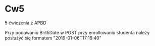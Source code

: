 # Cw5
5 ćwiczenia z APBD

Przy podawaniu BirthDate w POST przy enrollowaniu studenta należy posłużyć się formatem "2019-01-06T17:16:40"
